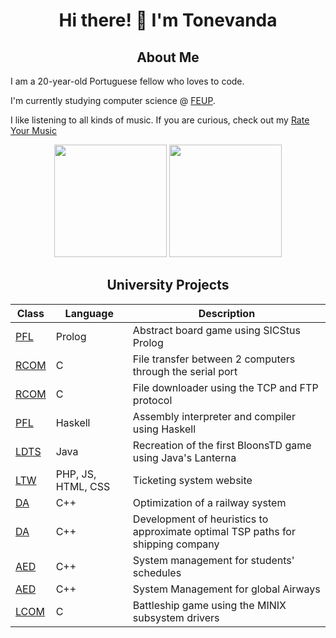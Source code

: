 <div align="center">

# Hi there! 👋 I'm Tonevanda

## About Me

</div>

I am a 20-year-old Portuguese fellow who loves to code.

I'm currently studying computer science @ [FEUP](https://github.com/FEUP).

I like listening to all kinds of music. If you are curious, check out my [Rate Your Music](https://rateyourmusic.com/~Tonevanda)

<div align="center">
  <img height=180em src="https://github-readme-stats.vercel.app/api/top-langs/?username=tonevanda&layout=compact">
  <img height=180em src="https://github-readme-stats.vercel.app/api?username=tonevanda&show_icons=true&hide_border=true">
</div>

<div align="center">
  
## University Projects

| Class                  | Language | Description                                 |
|------------------------|----------|---------------------------------------------|
| [PFL](https://github.com/Tonevanda/PFL-Crosscut) | Prolog | Abstract board game using SICStus Prolog |
| [RCOM](https://github.com/Tonevanda/RCOM/tree/main/proj1) | C | File transfer between 2 computers through the serial port |
| [RCOM](https://github.com/Tonevanda/RCOM/tree/main/proj2) | C | File downloader using the TCP and FTP protocol|
| [PFL](https://github.com/Tonevanda/PFL-Haskell) | Haskell | Assembly interpreter and compiler using Haskell |
| [LDTS](https://github.com/Tonevanda/BloonsTD) | Java | Recreation of the first BloonsTD game using Java's Lanterna |
| [LTW](https://github.com/Tonevanda/Lippu) | PHP, JS, HTML, CSS | Ticketing system website |
| [DA](https://github.com/Tonevanda/DA-Railway) | C++ | Optimization of a railway system |
| [DA](https://github.com/Tonevanda/DA-Shipping) | C++ | Development of heuristics to approximate optimal TSP paths for shipping company |
| [AED](https://github.com/Tonevanda/AED-Schedules) | C++ | System management for students' schedules |
| [AED](https://github.com/Tonevanda/AED-Airline) | C++ | System Management for global Airways |
| [LCOM](https://github.com/Tonevanda/LCOM/tree/main/proj) | C | Battleship game using the MINIX subsystem drivers |

</div>
